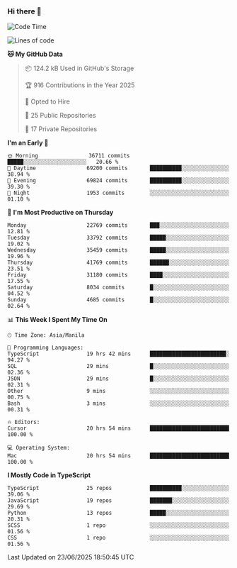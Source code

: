 ### Hi there 👋

<!--START_SECTION:waka-->
![Code Time](http://img.shields.io/badge/Code%20Time-1%2C863%20hrs%2039%20mins-blue)

![Lines of code](https://img.shields.io/badge/From%20Hello%20World%20I%27ve%20Written-67.1%20million%20lines%20of%20code-blue)

**🐱 My GitHub Data** 

> 📦 124.2 kB Used in GitHub's Storage 
 > 
> 🏆 916 Contributions in the Year 2025
 > 
> 💼 Opted to Hire
 > 
> 📜 25 Public Repositories 
 > 
> 🔑 17 Private Repositories 
 > 
**I'm an Early 🐤** 

```text
🌞 Morning                36711 commits       █████░░░░░░░░░░░░░░░░░░░░   20.66 % 
🌆 Daytime                69200 commits       ██████████░░░░░░░░░░░░░░░   38.94 % 
🌃 Evening                69824 commits       ██████████░░░░░░░░░░░░░░░   39.30 % 
🌙 Night                  1953 commits        ░░░░░░░░░░░░░░░░░░░░░░░░░   01.10 % 
```
📅 **I'm Most Productive on Thursday** 

```text
Monday                   22769 commits       ███░░░░░░░░░░░░░░░░░░░░░░   12.81 % 
Tuesday                  33792 commits       █████░░░░░░░░░░░░░░░░░░░░   19.02 % 
Wednesday                35459 commits       █████░░░░░░░░░░░░░░░░░░░░   19.96 % 
Thursday                 41769 commits       ██████░░░░░░░░░░░░░░░░░░░   23.51 % 
Friday                   31180 commits       ████░░░░░░░░░░░░░░░░░░░░░   17.55 % 
Saturday                 8034 commits        █░░░░░░░░░░░░░░░░░░░░░░░░   04.52 % 
Sunday                   4685 commits        █░░░░░░░░░░░░░░░░░░░░░░░░   02.64 % 
```


📊 **This Week I Spent My Time On** 

```text
🕑︎ Time Zone: Asia/Manila

💬 Programming Languages: 
TypeScript               19 hrs 42 mins      ████████████████████████░   94.27 % 
SQL                      29 mins             █░░░░░░░░░░░░░░░░░░░░░░░░   02.36 % 
JSON                     29 mins             █░░░░░░░░░░░░░░░░░░░░░░░░   02.31 % 
Other                    9 mins              ░░░░░░░░░░░░░░░░░░░░░░░░░   00.75 % 
Bash                     3 mins              ░░░░░░░░░░░░░░░░░░░░░░░░░   00.31 % 

🔥 Editors: 
Cursor                   20 hrs 54 mins      █████████████████████████   100.00 % 

💻 Operating System: 
Mac                      20 hrs 54 mins      █████████████████████████   100.00 % 
```

**I Mostly Code in TypeScript** 

```text
TypeScript               25 repos            ██████████░░░░░░░░░░░░░░░   39.06 % 
JavaScript               19 repos            ███████░░░░░░░░░░░░░░░░░░   29.69 % 
Python                   13 repos            █████░░░░░░░░░░░░░░░░░░░░   20.31 % 
SCSS                     1 repo              ░░░░░░░░░░░░░░░░░░░░░░░░░   01.56 % 
CSS                      1 repo              ░░░░░░░░░░░░░░░░░░░░░░░░░   01.56 % 
```




 Last Updated on 23/06/2025 18:50:45 UTC
<!--END_SECTION:waka-->
